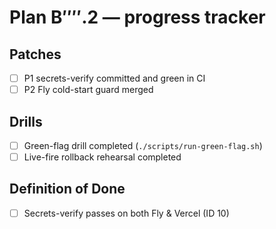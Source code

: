 # Plan B⁗.2 — progress tracker
<!-- Auto-updated by .github/workflows/update-checklist.yml -->
## Patches
- [ ] P1 secrets-verify committed and green in CI
- [ ] P2 Fly cold-start guard merged
## Drills
- [ ] Green-flag drill completed (`./scripts/run-green-flag.sh`)
- [ ] Live-fire rollback rehearsal completed
## Definition of Done
- [ ] Secrets-verify passes on both Fly & Vercel (ID 10)
